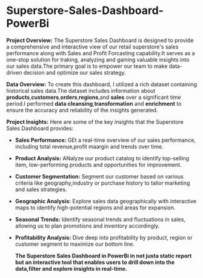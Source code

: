 # Superstore-Sales-Dashboard-PowerBi

**Project Overview:**
The Superstore Sales Dashboard is designed to provide a comprehensive and interactive view of our retail superstore's sales performance along with Sales and Profit Forcasting capability.It serves as a one-stop solution for traking, analyzing and gaining valuable insights into our sales data.The primary goal is to empower our team to make data-driven decision and optimize our sales strategy.

**Data Overview:**
To create this dashboard, I utilized a rich dataset containing historical sales data.The dataset includes information about **products**,**customers**,**orders**,**regions**,and **sales** over a significant time period.I performed **data cleansing**,**transformation** and **enrichment** to ensure the accuracy and reliability of the insights generated.

**Project Insights:**
Here are some of the key insights that the Superstore Sales Dashboard provides:
- **Sales Performance:** GEt a real-time overview of our sales performance, including total revenue,profit maargin and trends over time.
- **Product Analysis:** ANalyze our product catalog to identify top-selling item, low-performing products and opportunities for improvement.
- **Customer Segmentation:** Segment our customer based on various criteria like geography,industry or purchase history to talior marketing and sales strategies.
- **Geographic Analysis:** Explore sales data geographically with interactive maps to identify high-potential regions and areas for expansion.
- **Seasonal Trends:** Identify seasonal trends and fluctuations in sales, allowing us to plan promotions and inventory accordingly.
- **Profitability Analysis:** Dive deep into profitability by product, region or customer segment to maximize our bottom line.

  **The Superstore Sales Dashboard in PowerBi in not justa static report but an interactive tool that enables users to drill down into the data,filter and explore insights in real-time.**
